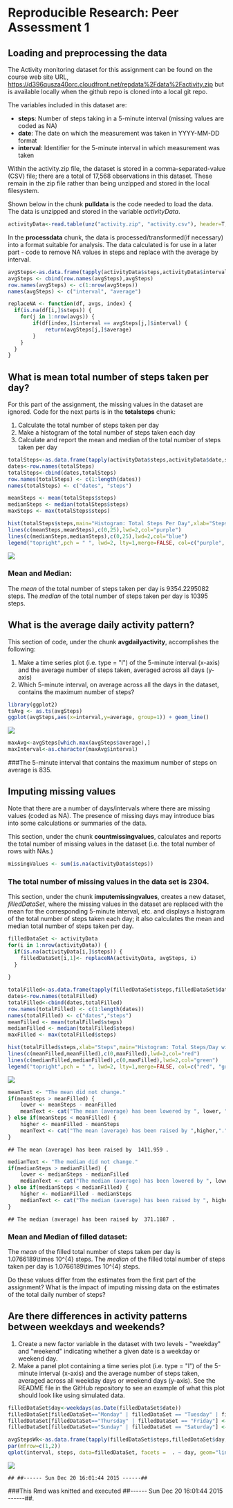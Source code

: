 # Reproducible Research: Peer Assessment 1

## Loading and preprocessing the data

The Activity monitoring dataset for this assignment can be found on the course web site URL, 
<https://d396qusza40orc.cloudfront.net/repdata%2Fdata%2Factivity.zip> but is available locally when the github
repo is cloned into a local git repo.

The variables included in this dataset are:
-	**steps**: Number of steps taking in a 5-minute interval (missing values are coded as NA)
-	**date**: The date on which the measurement was taken in YYYY-MM-DD format
-	**interval**: Identifier for the 5-minute interval in which measurement was taken

Within the activity.zip file, the dataset is stored in a comma-separated-value (CSV) file; there are a total of 17,568 observations in this dataset. These remain in the zip file rather than being unzipped and stored in the local filesystem.

Shown below in the chunk **pulldata** is the code needed to load the data. The data is unzipped and stored in the variable *activityData*.


```r
activityData<-read.table(unz("activity.zip", "activity.csv"), header=T, quote="\"", sep=",")
```

In the **processdata** chunk, the data is processed/transformed(if necessary) into a format suitable for analysis. The data calculated is for use in a later part - code to remove NA values in steps and replace with the average by interval.


```r
avgSteps<-as.data.frame(tapply(activityData$steps,activityData$interval, mean, na.rm=TRUE))
avgSteps <- cbind(row.names(avgSteps),avgSteps)
row.names(avgSteps) <- c(1:nrow(avgSteps))
names(avgSteps) <- c("interval", "average")

replaceNA <- function(df, avgs, index) {
  if(is.na(df[i,]$steps)) {
    for(j in 1:nrow(avgs)) {
        if(df[index,]$interval == avgSteps[j,]$interval) {
            return(avgSteps[j,]$average)
        }
    }
  }
}
```

## What is mean total number of steps taken per day?
For this part of the assignment, the missing values in the dataset are ignored.
Code for the next parts is in the **totalsteps** chunk:
1.	Calculate the total number of steps taken per day
2.	Make a histogram of the total number of steps taken each day
3.	Calculate and report the mean and median of the total number of steps taken per day


```r
totalSteps<-as.data.frame(tapply(activityData$steps,activityData$date,sum, na.rm=TRUE))
dates<-row.names(totalSteps)
totalSteps<-cbind(dates,totalSteps)
row.names(totalSteps) <- c(1:length(dates))
names(totalSteps) <- c("dates", "steps")

meanSteps <- mean(totalSteps$steps)
medianSteps <- median(totalSteps$steps)
maxSteps <- max(totalSteps$steps)

hist(totalSteps$steps,main="Histogram: Total Steps Per Day",xlab="Steps")
lines(c(meanSteps,meanSteps),c(0,25),lwd=2,col="purple")
lines(c(medianSteps,medianSteps),c(0,25),lwd=2,col="blue")
legend("topright",pch = " ", lwd=2, lty=1,merge=FALSE, col=c("purple", "blue"), legend = c("Mean","Median"))
```

![](PA1_template_files/figure-html/totalsteps-1.png) 
### Mean and Median:
The *mean* of the total number of steps taken per day is 9354.2295082 steps.
The *median* of the total number of steps taken per day is 10395 steps.

## What is the average daily activity pattern?
This section of code, under the chunk **avgdailyactivity**, accomplishes the following:

1.	Make a time series plot (i.e. type = "l") of the 5-minute interval (x-axis) and the average number of steps taken, averaged across all days (y-axis)
2.	Which 5-minute interval, on average across all the days in the dataset, contains the maximum number of steps?


```r
library(ggplot2)
tsAvg <- as.ts(avgSteps)
ggplot(avgSteps,aes(x=interval,y=average, group=1)) + geom_line()
```

![](PA1_template_files/figure-html/avgdailyactivity-1.png) 

```r
maxAvg<-avgSteps[which.max(avgSteps$average),]
maxInterval<-as.character(maxAvg$interval)
```
###The 5-minute interval that contains the maximum number of steps on average is 835.

## Imputing missing values
Note that there are a number of days/intervals where there are missing values (coded as NA). The presence of missing days may introduce bias into some calculations or summaries of the data.

This section, under the chunk **countmissingvalues**, calculates and reports the total number of missing values in the dataset (i.e. the total number of rows with NAs.)


```r
missingValues <- sum(is.na(activityData$steps))
```

### The total number of missing values in the data set is 2304.

This section, under the chunk **imputemissingvalues**, creates a new dataset, *filledDataSet*, where the missing values in the dataset are replaced with the mean for the corresponding 5-minute interval, etc. and displays a histogram of the total number of steps taken each day; it also calculates the mean and median total number of steps taken per day. 


```r
filledDataSet <- activityData
for(i in 1:nrow(activityData)) {
  if(is.na(activityData[i,]$steps)) {
    filledDataSet[i,1]<- replaceNA(activityData, avgSteps, i)
  }
  
}

totalFilled<-as.data.frame(tapply(filledDataSet$steps,filledDataSet$date,sum, na.rm=TRUE))
dates<-row.names(totalFilled)
totalFilled<-cbind(dates,totalFilled)
row.names(totalFilled) <- c(1:length(dates))
names(totalFilled) <- c("dates","steps")
meanFilled <- mean(totalFilled$steps)
medianFilled <- median(totalFilled$steps)
maxFilled <- max(totalFilled$steps)

hist(totalFilled$steps,xlab="Steps",main="Histogram: Total Steps/Day with Averaged Missing Values")
lines(c(meanFilled,meanFilled),c(0,maxFilled),lwd=2,col="red")
lines(c(medianFilled,medianFilled),c(0,maxFilled),lwd=2,col="green")
legend("topright",pch = " ", lwd=2, lty=1,merge=FALSE, col=c("red", "green"), legend = c("Mean","Median"))
```

![](PA1_template_files/figure-html/imputemissingvalues-1.png) 

```r
meanText <- "The mean did not change."
if(meanSteps > meanFilled) {
    lower <- meanSteps - meanFilled
    meanText <- cat("The mean (average) has been lowered by ", lower, ".")
} else if(meanSteps < meanFilled) {
    higher <- meanFilled - meanSteps
    meanText <- cat("The mean (average) has been raised by ",higher,".")
}
```

```
## The mean (average) has been raised by  1411.959 .
```

```r
medianText <- "The median did not change."
if(medianSteps > medianFilled) {
    lower <- medianSteps - medianFilled
    medianText <- cat("The median (average) has been lowered by ", lower, ".")
} else if(medianSteps < medianFilled) {
    higher <- medianFilled - medianSteps
    medianText <- cat("The median (average) has been raised by ", higher, ".")
}
```

```
## The median (average) has been raised by  371.1887 .
```
### Mean and Median of filled dataset:
The *mean* of the filled total number of steps taken per day is 1.0766189\times 10^{4} steps.
The *median* of the filled total number of steps taken per day is 1.0766189\times 10^{4} steps.

Do these values differ from the estimates from the first part of the assignment? 
What is the impact of imputing missing data on the estimates of the total daily number of steps? 



## Are there differences in activity patterns between weekdays and weekends?
1.	Create a new factor variable in the dataset with two levels - "weekday" and "weekend" indicating whether a given date is a weekday or weekend day.
2.	Make a panel plot containing a time series plot (i.e. type = "l") of the 5-minute interval (x-axis) and the average number of steps taken, averaged across all weekday days or weekend days (y-axis). See the README file in the GitHub repository to see an example of what this plot should look like using simulated data.

```r
filledDataSet$day<-weekdays(as.Date(filledDataSet$date))
filledDataSet[filledDataSet=="Monday" | filledDataSet == "Tuesday" | filledDataSet == "Wednesday"]<-"weekday"
filledDataSet[filledDataSet=="Thursday" | filledDataSet == "Friday"] <- "weekday"
filledDataSet[filledDataSet=="Sunday" | filledDataSet == "Saturday"] <- "weekend"

avgStepsWk<-as.data.frame(tapply(filledDataSet$steps,filledDataSet$day, mean, na.rm=TRUE))
par(mfrow=c(1,2))
qplot(interval, steps, data=filledDataSet, facets =  . ~ day, geom="line" )
```

![](PA1_template_files/figure-html/weekdays-1.png) 


```
## ##------ Sun Dec 20 16:01:44 2015 ------##
```

###This Rmd was knitted and executed ##------ Sun Dec 20 16:01:44 2015 ------##. 
